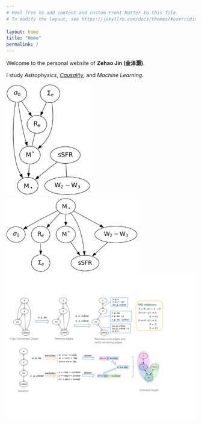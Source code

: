 ```yaml
---
# Feel free to add content and custom Front Matter to this file.
# To modify the layout, see https://jekyllrb.com/docs/themes/#overriding-theme-defaults

layout: home
title: "Home"
permalink: /
---
```



Welcome to the personal website of **Zehao Jin (金泽灏)**. 

I study *Astrophysics*, [*Causality*](/intro_to_causality/), and *Machine Learning*. 

<img src="/assets/images/welcome1.png" width="225" height="300" />
<img src="/assets/images/welcome0.png" width="350" height="200" /> 

<img src="/assets/images/FCI_steps.jpg" />
